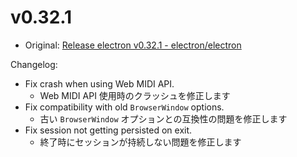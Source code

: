 # v0.32.1

- Original: [Release electron v0.32.1 - electron/electron](https://github.com/electron/electron/releases/tag/v0.32.1)

Changelog:

- Fix crash when using Web MIDI API.
  - Web MIDI API 使用時のクラッシュを修正します
- Fix compatibility with old `BrowserWindow` options.
  - 古い `BrowserWindow` オプションとの互換性の問題を修正します
- Fix session not getting persisted on exit.
  - 終了時にセッションが持続しない問題を修正します
